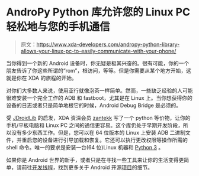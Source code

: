 # AndroPy Python 库允许您的 Linux PC 轻松地与您的手机通信

> 原文：<https://www.xda-developers.com/andropy-python-library-allows-your-linux-pc-to-easily-communicate-with-your-phone/>

当你得到一个新的 Android 设备时，你无疑是极其兴奋的。很有可能，你的一个朋友告诉了你这些所谓的“rom”，根访问，等等。但是你需要从某个地方开始，这就是你在 XDA 的旅程的开始。

对你们大多数人来说，使用亚行就像泡茶一样简单。然而，一些缺乏经验的人可能很难安装一个完全工作的 ADB 和 fastboot，尤其是在 Linux 上。当你想获得你的设备的日志或者只是简单地根它的时候，Android Debug Bridge 是必须的。

受 [JDroidLib](http://www.xda-developers.com/android/a-new-android-communications-library-jdroidlib-java/) 的启发，XDA 资深会员 [zantekk](http://forum.xda-developers.com/member.php?u=2314467) 写了一个 python 等价物，让你的手机/平板电脑和 Linux PC 之间的通信更容易。这个库仍处于早期开发阶段，所以没有多少东西工作。但是，您可以在 64 位版本的 Linux 上安装 ADB 二进制文件，并重启您的设备进行引导加载和恢复。它还可以执行更改权限等操作所需的 shell 命令。唯一的要求是安装一台(64 位)Linux 机器和 [Python 3](http://www.python.org/) 。

如果你是 Android 世界的新手，或者只是在寻找一些工具来让你的生活变得更简单，请前往[开发线程](http://forum.xda-developers.com/showthread.php?t=2563475)，找到更多关于 Android 开源[项目](https://github.com/tehmk/andropy)的细节。